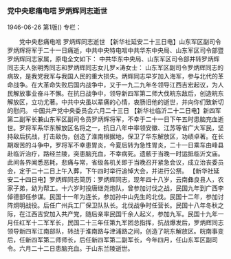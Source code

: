 ### 党中央悲痛电唁  罗炳辉同志逝世

1946-06-26
第1版()
专栏：

　　党中央悲痛电唁
    罗炳辉同志逝世
    【新华社延安二十三日电】山东军区副司令罗炳辉将军于二十一日痛逝，中共中央特电唁中共华东中央局、山东军区司令部暨罗炳辉同志家属，原电全文如下：
    中共华东中央局、山东军区司令部并转罗炳辉同志夫人张明秀同志和罗炳辉同志女儿罗×涛女士：
    山东军区副司令罗炳辉同志的病故，是我党我军与我国人民的重大损失。炳辉同志早岁加入海军，参与北代的革命战争。在大革命失败后国内战争中，又于一九二九年冬领导江西吉宏起议，为人民解放事业奋斗不懈。在抗日战争中，领导新四军第二师大伐皖东敌后，创造皖东解放区，立功尤著。中共中央虽以辈痛的心情，衷肠旧他的逝世，并向你们致新切的慰问。
      中国共产党中央委员会六月二十三日
    【新华社临沂二十二日电】新四军第二副军长兼山东军区副司令员罗炳辉将军，不幸于二十一日下午五时患脑充血逝世。罗将军系华东解放区名将之一，抗日八年中率领安徽、江苏等省广大军民，坚持敌后抗战，打击敌伪，创造了淮南根据地，保卫了华东解放区，功绩卓著。在长期艰苦的斗争中，罗将军不幸患胃炎，今夏后转为急性胃炎，二十一日乘车由峰县赴临沂治疗，路经兰陵，突患脑充血，不幸病死。遗骸于当晚一时运抵临沂文庙。此间各界闻悉恶耗，悲痛与常，省级各机关即于当晚召开紧急会议，成立治丧委员会，定于二十二日上午入葬，下午四时举行追悼大会，并进行公祭。
    【新华社延安二十四日电】罗炳辉同志简历：罗炳辉同志，现年四十八岁，云南彝良县人，农家子弟，幼为帮工。十六岁时投唐继尧炮队，曾参加讨伐之战，民国九年到广西李倬德部任参谋。民国十一年为连长，参加孙中山先生的北伐。民国十二年，参加讨阵炯明战役。后任广州兵工厂保卫队队长。北伐战争时任营长。民国十八年冬秋之际，在江西吉安加入共产党，随后亲率民国千余人起义，参加九军。民国十九年一月任红军十二军军长，民国二十三年任第九军团总指挥，抗战爆发后，罗炳辉同志领导新四军江南部队，转战于淮南路与津浦路之间，创造了皖东解放区。皖南事变后，任新四军第二师师长，后任新四军第二副军长，今年四月，任山东军区副司令。六月二十二日患脑充血。于山东兰陵逝世。

